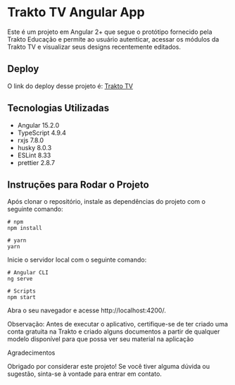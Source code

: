 # Trakto TV Angular App

Este é um projeto em Angular 2+ que segue o protótipo fornecido pela Trakto Educação e permite ao usuário autenticar, acessar os módulos da Trakto TV e visualizar seus designs recentemente editados.

## Deploy

O link do deploy desse projeto é: [Trakto TV](https://trakto-platform.vercel.app/login)

## Tecnologias Utilizadas

- Angular 15.2.0
- TypeScript 4.9.4
- rxjs 7.8.0
- husky 8.0.3
- ESLint 8.33
- prettier 2.8.7

## Instruções para Rodar o Projeto

Após clonar o repositório, instale as dependências do projeto com o seguinte comando:

```
# npm
npm install

# yarn
yarn
```

Inicie o servidor local com o seguinte comando:

```
# Angular CLI
ng serve

# Scripts
npm start
```

Abra o seu navegador e acesse http://localhost:4200/.

Observação: Antes de executar o aplicativo, certifique-se de ter criado uma conta gratuita na Trakto e criado alguns documentos a partir de qualquer modelo disponível para que possa ver seu material na aplicação

Agradecimentos

Obrigado por considerar este projeto! Se você tiver alguma dúvida ou sugestão, sinta-se à vontade para entrar em contato.
